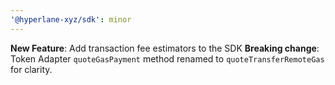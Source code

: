 ```yaml
---
'@hyperlane-xyz/sdk': minor
---
```


**New Feature**: Add transaction fee estimators to the SDK
**Breaking change**: Token Adapter `quoteGasPayment` method renamed to `quoteTransferRemoteGas` for clarity.
